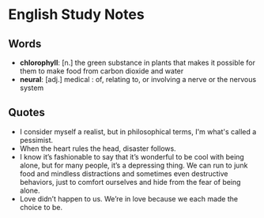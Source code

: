 # English Study Notes

## Words
* **chlorophyll**: [n.] the green substance in plants that makes it possible for them to make food from carbon dioxide and water
* **neural**: [adj.] medical : of, relating to, or involving a nerve or the nervous system

## Quotes
* I consider myself a realist, but in philosophical terms, I'm what's called a pessimist.
* When the heart rules the head, disaster follows.
* I know it’s fashionable to say that it’s wonderful to be cool with being alone, but for many people, it’s a depressing thing. We can run to junk food and mindless distractions and sometimes even destructive behaviors, just to comfort ourselves and hide from the fear of being alone.
* Love didn’t happen to us. We’re in love because we each made the choice to be.
